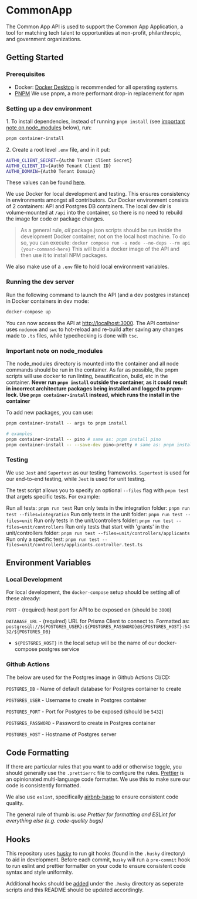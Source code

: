 # CommonApp

The Common App API is used to support the Common App Application, a tool for matching tech talent to opportunities at non-profit, philanthropic, and government organizations.

## Getting Started

### Prerequisites

- Docker: [Docker Desktop](https://docs.docker.com/desktop/) is recommended for all operating systems.
- [PNPM](https://pnpm.io/) We use pnpm, a more performant drop-in replacement for npm

### Setting up a dev environment

1\. To install dependencies, instead of running `pnpm install` (see [important note on node_modules](#important-note-on-node_modules) below), run:

```bash
pnpm container-install
```

2\. Create a root level `.env` file, and in it put:

```bash
AUTH0_CLIENT_SECRET={Auth0 Tenant Client Secret}
AUTH0_CLIENT_ID={Auth0 Tenant Client ID}
AUTH0_DOMAIN={Auth0 Tenant Domain}
```

These values can be found [here](https://manage.auth0.com/dashboard/us/sf-capp-dev/applications/AzRVLnVmcru9u0hR5dl5VW84c21GLNEM/settings).

We use Docker for local development and testing. This ensures consistency in environments amongst all contributors. Our Docker environment consists of 2 containers: API and Postgres DB containers. The local dev dir is volume-mounted at `/api` into the container, so there is no need to rebuild the image for code or package changes.

> As a general rule, _all_ package.json scripts should be run _inside_ the development Docker container, not on the local host machine. To do so, you can execute: `docker compose run -u node --no-deps --rm api {your-command-here}`
> This will build a docker image of the API and then use it to install NPM packages.

We also make use of a `.env` file to hold local environment variables.

### Running the dev server

Run the following command to launch the API (and a dev postgres instance) in Docker containers in dev mode:

```bash
docker-compose up
```

You can now access the API at <http://localhost:3000>. The API container uses `nodemon` and `swc` to hot-reload and re-build after saving any changes made to `.ts` files, while typechecking is done with `tsc`.

### Important note on node_modules

The node_modules directory is mounted into the container and all node commands should be run in the container. As far as possible, the pnpm scripts will use docker to run linting, beautification, build, etc in the container. **Never run `pnpm install` outside the container, as it could result in incorrect architecture packages being installed and logged to pnpm-lock. Use `pnpm container-install` instead, which runs the install in the container**

To add new packages, you can use:

```sh
pnpm container-install -- args to pnpm install

# examples
pnpm container-install -- pino # same as: pnpm install pino
pnpm container-install -- --save-dev pino-pretty # same as: pnpm install --save-dev pino-pretty
```

### Testing

We use `Jest` and `Supertest` as our testing frameworks. `Supertest` is used for
our end-to-end testing, while `Jest` is used for unit testing.

The test script allows you to specify an optional `--files` flag with `pnpm test` that argets specific tests. For example:

Run all tests: `pnpm run test`
Run only tests in the integration folder: `pnpm run test --files=integration`
Run only tests in the unit folder: `pnpm run test --files=unit`
Run only tests in the unit/controllers folder: `pnpm run test --files=unit/controllers`
Run only tests that start with 'grants' in the unit/controllers folder: `pnpm run test --files=unit/controllers/applicants`
Run only a specific test: `pnpm run test --files=unit/controllers/applicants.controller.test.ts`

## Environment Variables

### Local Development

For local development, the `docker-compose` setup should be setting all of these already:

`PORT` - (required) host port for API to be exposed on (should be `3000`)

`DATABASE_URL` - (required) URL for Prisma Client to connect to. Formatted as: `postgresql://${POSTGRES_USER}:${POSTGRES_PASSWORD}@${POSTGRES_HOST}:5432/${POSTGRES_DB}`

- `${POSTGRES_HOST}` in the local setup will be the name of our docker-compose postgres service

### Github Actions

The below are used for the Postgres image in Github Actions CI/CD:

`POSTGRES_DB` - Name of default database for Postgres container to create

`POSTGRES_USER` - Username to create in Postgres container

`POSTGRES_PORT` - Port for Postgres to be exposed (should be `5432`)

`POSTGRES_PASSWORD` - Password to create in Postgres container

`POSTGRES_HOST` - Hostname of Postgres server

## Code Formatting

If there are particular rules that you want to add or otherwise toggle, you should generally use the `.prettierrc` file to configure the rules.
[Prettier](https://prettier.io/docs/en/index.html) is an opinionated multi-language code formatter. We use this to make sure our code is consistently formatted.

We also use `eslint`, specifically [airbnb-base](https://www.npmjs.com/package/eslint-config-airbnb-base) to ensure consistent code quality.

The general rule of thumb is: _use Prettier for formatting and ESLint for everything else (e.g. code-quality bugs)_

## Hooks

This repository uses [husky](https://www.npmjs.com/package/husky) to run git hooks (found in the `.husky` directory) to aid in development.
Before each commit, `husky` will run a `pre-commit` hook to run eslint and prettier formatter on your code to ensure consistent code syntax and style uniformity.

Additional hooks should be [added](https://typicode.github.io/husky/#/?id=create-a-hook) under the `.husky` directory as seperate scripts and this README should be updated accordingly.
